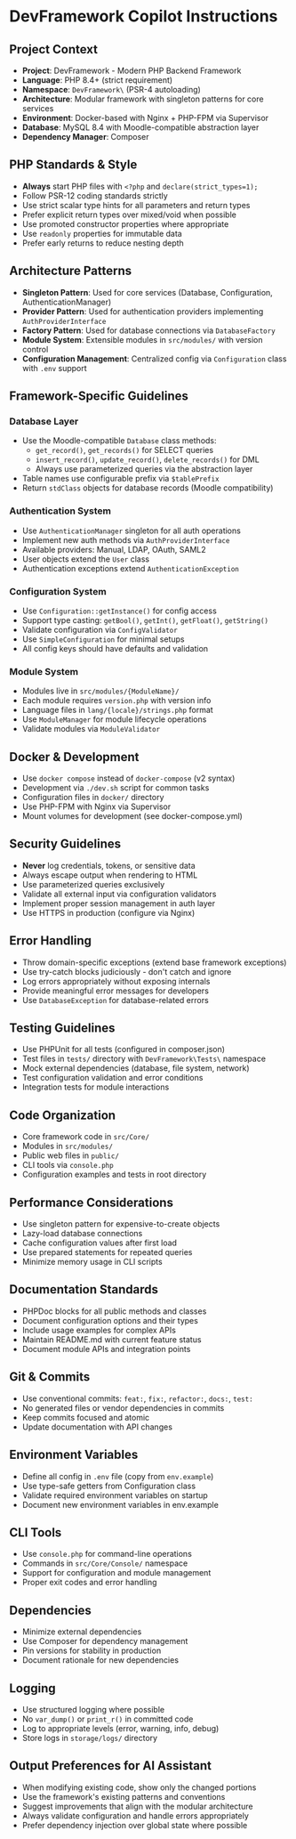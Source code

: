 # DevFramework Copilot Instructions

## Project Context
- **Project**: DevFramework - Modern PHP Backend Framework
- **Language**: PHP 8.4+ (strict requirement)
- **Namespace**: `DevFramework\` (PSR-4 autoloading)
- **Architecture**: Modular framework with singleton patterns for core services
- **Environment**: Docker-based with Nginx + PHP-FPM via Supervisor
- **Database**: MySQL 8.4 with Moodle-compatible abstraction layer
- **Dependency Manager**: Composer

## PHP Standards & Style
- **Always** start PHP files with `<?php` and `declare(strict_types=1);`
- Follow PSR-12 coding standards strictly
- Use strict scalar type hints for all parameters and return types
- Prefer explicit return types over mixed/void when possible
- Use promoted constructor properties where appropriate
- Use `readonly` properties for immutable data
- Prefer early returns to reduce nesting depth

## Architecture Patterns
- **Singleton Pattern**: Used for core services (Database, Configuration, AuthenticationManager)
- **Provider Pattern**: Used for authentication providers implementing `AuthProviderInterface`
- **Factory Pattern**: Used for database connections via `DatabaseFactory`
- **Module System**: Extensible modules in `src/modules/` with version control
- **Configuration Management**: Centralized config via `Configuration` class with `.env` support

## Framework-Specific Guidelines

### Database Layer
- Use the Moodle-compatible `Database` class methods:
  - `get_record()`, `get_records()` for SELECT queries
  - `insert_record()`, `update_record()`, `delete_records()` for DML
  - Always use parameterized queries via the abstraction layer
- Table names use configurable prefix via `$tablePrefix`
- Return `stdClass` objects for database records (Moodle compatibility)

### Authentication System
- Use `AuthenticationManager` singleton for all auth operations
- Implement new auth methods via `AuthProviderInterface`
- Available providers: Manual, LDAP, OAuth, SAML2
- User objects extend the `User` class
- Authentication exceptions extend `AuthenticationException`

### Configuration System
- Use `Configuration::getInstance()` for config access
- Support type casting: `getBool()`, `getInt()`, `getFloat()`, `getString()`
- Validate configuration via `ConfigValidator`
- Use `SimpleConfiguration` for minimal setups
- All config keys should have defaults and validation

### Module System
- Modules live in `src/modules/{ModuleName}/`
- Each module requires `version.php` with version info
- Language files in `lang/{locale}/strings.php` format
- Use `ModuleManager` for module lifecycle operations
- Validate modules via `ModuleValidator`

## Docker & Development
- Use `docker compose` instead of `docker-compose` (v2 syntax)
- Development via `./dev.sh` script for common tasks
- Configuration files in `docker/` directory
- Use PHP-FPM with Nginx via Supervisor
- Mount volumes for development (see docker-compose.yml)

## Security Guidelines
- **Never** log credentials, tokens, or sensitive data
- Always escape output when rendering to HTML
- Use parameterized queries exclusively
- Validate all external input via configuration validators
- Implement proper session management in auth layer
- Use HTTPS in production (configure via Nginx)

## Error Handling
- Throw domain-specific exceptions (extend base framework exceptions)
- Use try-catch blocks judiciously - don't catch and ignore
- Log errors appropriately without exposing internals
- Provide meaningful error messages for developers
- Use `DatabaseException` for database-related errors

## Testing Guidelines
- Use PHPUnit for all tests (configured in composer.json)
- Test files in `tests/` directory with `DevFramework\Tests\` namespace
- Mock external dependencies (database, file system, network)
- Test configuration validation and error conditions
- Integration tests for module interactions

## Code Organization
- Core framework code in `src/Core/`
- Modules in `src/modules/`
- Public web files in `public/`
- CLI tools via `console.php`
- Configuration examples and tests in root directory

## Performance Considerations
- Use singleton pattern for expensive-to-create objects
- Lazy-load database connections
- Cache configuration values after first load
- Use prepared statements for repeated queries
- Minimize memory usage in CLI scripts

## Documentation Standards
- PHPDoc blocks for all public methods and classes
- Document configuration options and their types
- Include usage examples for complex APIs
- Maintain README.md with current feature status
- Document module APIs and integration points

## Git & Commits
- Use conventional commits: `feat:`, `fix:`, `refactor:`, `docs:`, `test:`
- No generated files or vendor dependencies in commits
- Keep commits focused and atomic
- Update documentation with API changes

## Environment Variables
- Define all config in `.env` file (copy from `env.example`)
- Use type-safe getters from Configuration class
- Validate required environment variables on startup
- Document new environment variables in env.example

## CLI Tools
- Use `console.php` for command-line operations
- Commands in `src/Core/Console/` namespace
- Support for configuration and module management
- Proper exit codes and error handling

## Dependencies
- Minimize external dependencies
- Use Composer for dependency management
- Pin versions for stability in production
- Document rationale for new dependencies

## Logging
- Use structured logging where possible
- No `var_dump()` or `print_r()` in committed code
- Log to appropriate levels (error, warning, info, debug)
- Store logs in `storage/logs/` directory

## Output Preferences for AI Assistant
- When modifying existing code, show only the changed portions
- Use the framework's existing patterns and conventions
- Suggest improvements that align with the modular architecture
- Always validate configuration and handle errors appropriately
- Prefer dependency injection over global state where possible

